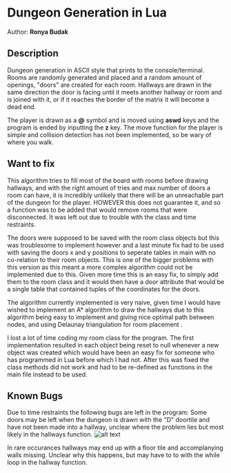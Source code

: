 # Dungeon Generation in Lua
Author: **Ronya Budak**
## Description
Dungeon generation in ASCII style that prints to the console/terminal. Rooms are randomly generated and placed and a random amount of openings, "doors" are created for each room. Hallways are drawn in the same direction the door is facing until it meets another hallway or room and is joined with it, or if it reaches the border of the matrix it will become a dead end. 

The player is drawn as a **@** symbol and is moved using **aswd** keys and the program is ended by inputting the **z** key. The move function for the player is simple and collision detection has not been implemented, so be wary of where you walk. 

## Want to fix
This algorithm tries to fill most of the board with rooms before drawing hallways, and with the right amount of tries and max number of doors a room can have, it is incredibly unlikely that there will be an unreachable part of the dungeon for the player. HOWEVER this does not guarantee it, and so a function was to be added that would remove rooms that were disconnected. It was left out due to trouble with the class and time restraints.

The doors were supposed to be saved with the room class objects but this was troublesome to implement however and a last minute fix had to be used with saving the doors x and y positions to seperate tables in main with no co-relation to their room objects. This is one of the bigger problems with this version as this meant a more complex algorithm could not be implemented due to this. Given more time this is an easy fix, to simply add them to the room class and it would then have a door attribute that would be a single table that contained tuples of the coordinates for the doors.

The algorithm currently implemented is very naive, given time I would have wished to implement an A* algorithm to draw the hallways due to this algorithm being easy to implement and giving nice optimal path between nodes, and using Delaunay triangulation for room placement . 

I lost a lot of time coding my room class for the program. The first implementation resulted in each object being reset to null whenever a new object was created which would have been an easy fix for someone who has programmed in Lua before which I had not. After this was fixed the class methods did not work and had to be re-defined as functions in the main file instead to be used.

## Known Bugs
Due to time restraints the following bugs are left in the program:
Some doors may be left when the dungeon is drawn with the "D" doortile and have not been made into a hallway, unclear where the problem lies but most likely in the hallways function.
![alt text](https://github.com/Liwow/LuaTest/blob/master/images/door_bug.png)

In rare occurances hallways may end up with a floor tile and accomplanying walls missing. Unclear why this happens, but may have to to with the while loop in the hallway function.

